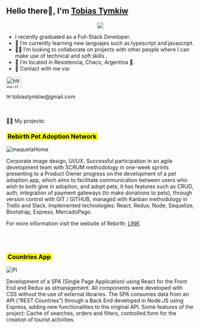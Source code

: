 ## Hello there👋, I'm <a href="https://portfolio-tobiastymkiw.vercel.app">Tobias Tymkiw</a>
<div align ="center">
    <img src= "https://64.media.tumblr.com/e0b726934821432b7450deaee576e915/tumblr_mlrxrvQRio1r3apovo1_500.gifv"/>
  </div>
  
  

- I recently graduated as a Full-Stack Developer.
- 🌱 I’m currently learning new languajes such as typescript and javascript.
- 🐱‍🏍 I’m looking to collaborate on projects with other people where I can make use of technical and soft skills .
- 📍  I’m located in Resistencia, Chaco, Argentina 🧉.
- 📩 Contact with me via:

<p align="left">
<a href="https://www.linkedin.com/in/tobias-tymkiw/" target="_blank"><img align="center" src="https://cdn.jsdelivr.net/npm/simple-icons@3.0.1/icons/linkedin.svg" alt="https://www.linkedin.com/in/tobias-tymkiw/" height="30" width="40" fill='#ffff'/></a> 
</p>
<p> ✉ tobiastymkiw@gmail.com</p>
<br></br>
👨‍💻 My projects:

<h3><mark>&nbsp;Rebirth Pet Adoption Network&nbsp;</mark></h3>

![maquetaHome](https://user-images.githubusercontent.com/99422691/184731109-f6da40b9-9c55-45d0-a55b-324aef70b15f.png)

Corporate image design, UI/UX. Successful participation in an agile development team with SCRUM methodology in one-week sprints presenting to a Product Owner progress on the development of a pet adoption app, which aims to facilitate communication between users who wish to both give in adoption, and adopt pets, it has features such as CRUD, auth, integration of payment gateways (to make donations to pets), through version control with GIT / GITHUB, managed with Kanban methodology in Trello and Slack.
Implemented technologies: React, Redux, Node, Sequelize, Bootstrap, Express, MercadoPago.

For more information visit the website of Rebirth:
<a href="https://frontend-rebirth.vercel.app/" target="blank">LINK</a>

<br/>
<br/>



<h3><mark>&nbsp;Countries App&nbsp;</mark></h3>

![PI](https://user-images.githubusercontent.com/83791366/185258804-71fcf3f4-bd35-49ef-93fe-f44ef6690305.png)

Development of a SPA (Single Page Application) using React for the Front End and Redux as stmanagement. All components were developed with CSS without the use of external libraries.
The SPA consumes data from an API (“REST Countries”) through a Back End developed in Node.JS using Express, adding new functionalities to the original API.
Some features of the project: Cache of searches, orders and filters, controlled form for the creation of tourist activities.

